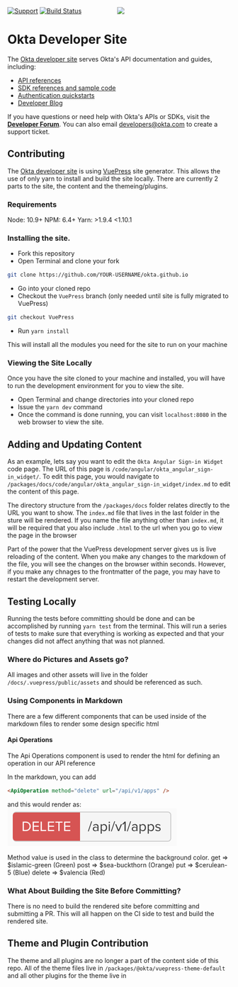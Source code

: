 [<img src="https://devforum.okta.com/uploads/oktadev/original/1X/bf54a16b5fda189e4ad2706fb57cbb7a1e5b8deb.png" align="right" width="256px"/>][doc]

[![Support](https://img.shields.io/badge/support-developer%20forum-blue.svg)][devforum] [![Build Status](https://travis-ci.org/okta/okta.github.io.svg?branch=source)](https://travis-ci.org/okta/okta.github.io)

# Okta Developer Site

The [Okta developer site][doc] serves Okta's API documentation and guides, including:
- [API references](https://developer.okta.com/docs/api/resources/)
- [SDK references and sample code](https://developer.okta.com/documentation/)
- [Authentication quickstarts](https://developer.okta.com/quickstart/)
- [Developer Blog](https://developer.okta.com/blog/)

If you have questions or need help with Okta's APIs or SDKs, visit the **[Developer Forum][devforum]**. You can also email developers@okta.com to create a support ticket.

## Contributing
The [Okta developer site][doc] is using [VuePress][vuepress] site generator. This allows the use of only yarn to install and build the site locally.
There are currently 2 parts to the site, the content and the themeing/plugins.

### Requirements
Node: 10.9+
NPM: 6.4+
Yarn: >1.9.4 <1.10.1

### Installing the site.
 - Fork this repository
 - Open Terminal and clone your fork
 ```sh
 git clone https://github.com/YOUR-USERNAME/okta.github.io
 ```
 - Go into your cloned repo
 - Checkout the `VuePress` branch (only needed until site is fully migrated to VuePress)
 ```sh
 git checkout VuePress
 ```
 - Run `yarn install`

This will install all the modules you need for the site to run on your machine


### Viewing the Site Locally
Once you have the site cloned to your machine and installed, you will have to run the development environment for you to view the site.

 - Open Terminal and change directories into your cloned repo
 - Issue the `yarn dev` command
 - Once the command is done running, you can visit `localhost:8080` in the web browser to view the site.

## Adding and Updating Content
As an example, lets say you want to edit the `Okta Angular Sign-in Widget` code page. The URL of this page is `/code/angular/okta_angular_sign-in_widget/`.
To edit this page, you would navigate to `/packages/docs/code/angular/okta_angular_sign-in_widget/index.md` to edit the content of this page.

The directory structure from the `/packages/docs` folder relates directly to the URL you want to show. The `index.md` file that lives in the last folder in the sture will be rendered.
If you name the file anything other than `index.md`, it will be required that you also include `.html` to the url when you go to view the page in the browser

Part of the power that the VuePress development server gives us is live reloading of the content. When you make any changes to the markdown of the file, you will see the changes on the browser within seconds.
However, if you make any chnages to the frontmatter of the page, you may have to restart the development server.

## Testing Locally
Running the tests before committing should be done and can be accomplished by running `yarn test` from the terminal. This will run a series of tests to make sure that everything is working as expected and that your changes did not affect anything that was not planned.

### Where do Pictures and Assets go?
All images and other assets will live in the folder `/docs/.vuepress/public/assets` and should be referenced as such.

### Using Components in Markdown
There are a few different components that can be used inside of the markdown files to render some design specific html

#### Api Operations
The Api Operations component is used to render the html for defining an operation in our API reference

In the markdown, you can add
```html
<ApiOperation method="delete" url="/api/v1/apps" />
```
and this would render as:
<img src=".github/images/api-operations-rendered.png"/>

Method value is used in the class to determine the background color.
get => $islamic-green (Green)
post => $sea-buckthorn (Orange)
put => $cerulean-5 (Blue)
delete => $valencia (Red)

### What About Building the Site Before Committing?
There is no need to build the rendered site before committing and submitting a PR. This will all happen on the CI side to test and build the rendered site.


## Theme and Plugin Contribution
The theme and all plugins are no longer a part of the content side of this repo. All of the theme files live in `/packages/@okta/vuepress-theme-default` and all other plugins for the theme live in

[doc]: https://developer.okta.com
[devforum]: https://devforum.okta.com
[vuepress]: https://vuepress.vuejs.org
